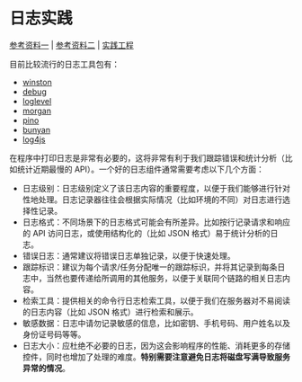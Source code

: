 # 日志实践

[参考资料一](https://github.com/goldbergyoni/nodebestpractices#-52-increase-transparency-using-smart-logging) | [参考资料二](https://github.com/goldbergyoni/nodebestpractices#-514-assign-a-transaction-id-to-each-log-statement) | [实践工程](https://github.com/fooins/insbiz)

目前比较流行的日志工具包有：

- [winston](https://www.npmjs.com/package/winston)
- [debug](https://www.npmjs.com/package/debug)
- [loglevel](https://www.npmjs.com/package/loglevel)
- [morgan](https://www.npmjs.com/package/morgan)
- [pino](https://www.npmjs.com/package/pino)
- [bunyan](https://www.npmjs.com/package/bunyan)
- [log4js](https://www.npmjs.com/package/log4js)

在程序中打印日志是非常有必要的，这将非常有利于我们跟踪错误和统计分析（比如统计近期最慢的 API）。一个好的日志组件通常需要考虑以下几个方面：

- 日志级别：日志级别定义了该日志内容的重要程度，以便于我们能够进行针对性地处理。日志记录器往往会根据实际情况（比如环境的不同）对日志进行选择性记录。
- 日志格式：不同场景下的日志格式可能会有所差异。比如按行记录请求和响应的 API 访问日志，或使用结构化的（比如 JSON 格式）易于统计分析的日志。
- 错误日志：通常建议将错误日志单独记录，以便于快速处理。
- 跟踪标识：建议为每个请求/任务分配唯一的跟踪标识，并将其记录到每条日志中，当然也要传递给所调用的其他服务，以便于关联同个链路的相关日志内容。
- 检索工具：提供相关的命令行日志检索工具，以便于我们在服务器对不易阅读的日志内容（比如 JSON 格式）进行检索和展示。
- 敏感数据：日志中请勿记录敏感的信息，比如密钥、手机号码、用户姓名以及身份证号码等等。
- 日志大小：应杜绝不必要的日志，因为这会影响程序的性能、消耗更多的存储控件，同时也增加了处理的难度。**特别需要注意避免日志将磁盘写满导致服务异常的情况**。
